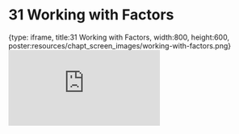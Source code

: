 # 31 Working with Factors
 
{type: iframe, title:31 Working with Factors, width:800, height:600, poster:resources/chapt_screen_images/working-with-factors.png}
![](https://datatrail-jhu.github.io/DataTrail/no_toc/working-with-factors.html)
 

 
